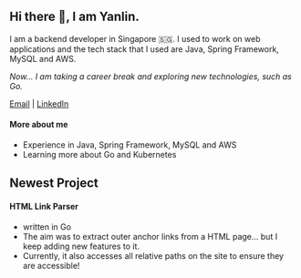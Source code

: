 ## Hi there 👋, I am Yanlin.
I am a backend developer in Singapore 🇸🇬. I used to work on web applications and the tech stack that I used are Java, Spring Framework, MySQL and AWS.

*Now... I am taking a career break and exploring new technologies, such as Go.*

[Email](liangyanlin@gmail.com) | [LinkedIn](http://linkedin.com/in/yanlinneo/)

#### More about me
- Experience in Java, Spring Framework, MySQL and AWS
- Learning more about Go and Kubernetes

## Newest Project
#### HTML Link Parser
- written in Go
- The aim was to extract outer anchor links from a HTML page... but I keep adding new features to it.
- Currently, it also accesses all relative paths on the site to ensure they are accessible!
